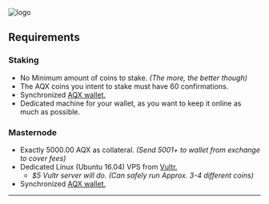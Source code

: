 ![logo](https://aquila.online/images/logo2x.png)

## Requirements

### Staking
  * No Minimum amount of coins to stake. *(The more, the better though)*
  * The AQX coins you intent to stake must have 60 confirmations.
  * Synchronized [AQX wallet.](https://github.com/aquilacoin/Wallets)
  * Dedicated machine for your wallet, as you want to keep it online as much as possible.
  
### Masternode
  * Exactly 5000.00 AQX as collateral. *(Send 5001+ to wallet from exchange to cover fees)*
  * Dedicated Linux (Ubuntu 16.04) VPS from [Vultr.](https://www.vultr.com/?ref=7454181) 
    * *$5 Vultr server will do. (Can safely run Approx. 3-4 different coins)*
  * Synchronized [AQX wallet.](https://github.com/aquilacoin/Wallets)
-----

